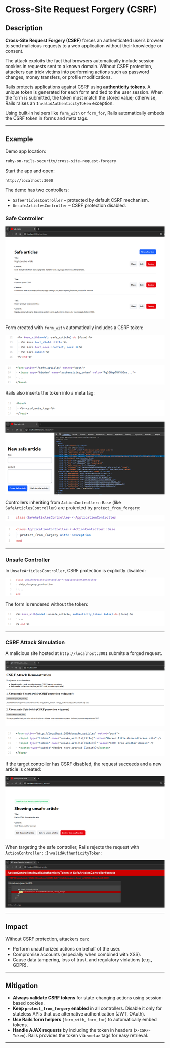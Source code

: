 # Cross-Site Request Forgery (CSRF)

## Description

**Cross-Site Request Forgery (CSRF)** forces an authenticated user’s browser to send malicious requests to a web application without their knowledge or consent.

The attack exploits the fact that browsers automatically include session cookies in requests sent to a known domain. Without CSRF protection, attackers can trick victims into performing actions such as password changes, money transfers, or profile modifications.

Rails protects applications against CSRF using **authenticity tokens**. A unique token is generated for each form and tied to the user session. When the form is submitted, the token must match the stored value; otherwise, Rails raises an `InvalidAuthenticityToken` exception.

Using built-in helpers like `form_with` or `form_for`, Rails automatically embeds the CSRF token in forms and meta tags.

---

## Example

Demo app location:

```
ruby-on-rails-security/cross-site-request-forgery
```

Start the app and open:

```
http://localhost:3000
```

The demo has two controllers:

* `SafeArticlesController` – protected by default CSRF mechanism.
* `UnsafeArticlesController` – CSRF protection disabled.

### Safe Controller

<!-- Figure 66: List of articles from SafeArticlesController -->
![alt text](image.png)

Form created with `form_with` automatically includes a CSRF token:

<!-- Figure 67: Code snippet for article form using form_with -->
![alt text](image-1.png)

<!-- Figure 68: Generated HTML form including CSRF token -->
![alt text](image-2.png)

Rails also inserts the token into a meta tag:

<!-- Figure 69: csrf_meta_tags in <head> -->
![alt text](image-3.png)

<!-- Figure 70: Generated CSRF token in meta tag -->
![alt text](image-4.png)

Controllers inheriting from `ActionController::Base` (like `SafeArticlesController`) are protected by `protect_from_forgery`:

<!-- Figure 71: SafeArticlesController declaration -->
![alt text](image-5.png)

<!-- Figure 72: ApplicationController with protect_from_forgery -->
![alt text](image-6.png)

---

### Unsafe Controller

In `UnsafeArticlesController`, CSRF protection is explicitly disabled:

<!-- Figure 73: skip_forgery_protection in controller -->
![alt text](image-7.png)

The form is rendered without the token:

<!-- Figure 74: Form without authenticity_token -->
![alt text](image-8.png)

---

### CSRF Attack Simulation

A malicious site hosted at `http://localhost:3001` submits a forged request.

<!-- Figure 75: Attacker site with CSRF test form -->
![alt text](image-9.png)

<!-- Figure 76: Example HTML form used for CSRF attack -->
![alt text](image-10.png)

If the target controller has CSRF disabled, the request succeeds and a new article is created:

<!-- Figure 77: Successful CSRF attack creating an article -->
![alt text](image-11.png)

When targeting the safe controller, Rails rejects the request with `ActionController::InvalidAuthenticityToken`:

<!-- Figure 78: InvalidAuthenticityToken error -->
![alt text](image-12.png)

---

## Impact

Without CSRF protection, attackers can:

* Perform unauthorized actions on behalf of the user.
* Compromise accounts (especially when combined with XSS).
* Cause data tampering, loss of trust, and regulatory violations (e.g., GDPR).

---

## Mitigation

* **Always validate CSRF tokens** for state-changing actions using session-based cookies.
* **Keep `protect_from_forgery` enabled** in all controllers. Disable it only for stateless APIs that use alternative authentication (JWT, OAuth).
* **Use Rails form helpers** (`form_with`, `form_for`) to automatically embed tokens.
* **Handle AJAX requests** by including the token in headers (`X-CSRF-Token`). Rails provides the token via `<meta>` tags for easy retrieval.

---
